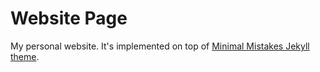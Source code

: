 # Website Page

My personal website. It's implemented on top of [Minimal Mistakes Jekyll theme](https://github.com/mmistakes/minimal-mistakes).
